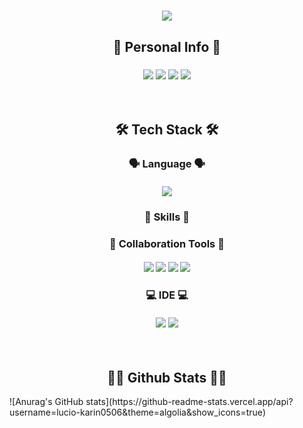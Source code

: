 <!--- Header --->

<h1 align='center'>
<img src="https://capsule-render.vercel.app/api?type=waving&color=gradient&customColorList=2,2,2,2,2,2&height=250&section=header&text=Welcome&fontSize=50&animation=twinkling&fontColor=FFC079&fontAlignY=40&desc=to%20Lucio's%20Github&descAlign=60&descAlignY=55" />
</h1>

<!--- Personal Info --->
<h2 align='center'>🧐 Personal Info 🧐</h2>

<h3 align='center'>

<a target="_blank"><img src="https://img.shields.io/badge/Notion-333333?style=flat&logo=Notion&logoColor=FFFFFF"/></a>
<a href="https://www.linkedin.com/in/se-young-yoon-1545b0239" target="_blank"><img src="https://img.shields.io/badge/LinkedIn-0A66C2?style=flat&logo=LinkedIn&logoColor=FFFFFF&link=https://www.linkedin.com/in/se-young-yoon-1545b0239"/></a> 
<a href="mailto:syy258577@gmail.com" target="_blank"><img src="https://img.shields.io/badge/Gmail-EA4335?style=flat&logo=Gmail&logoColor=FFFFFF"/></a> 
<a href="mailto:syy2585@naver.com" target="_blank"><img src="https://img.shields.io/badge/Naver-03C75A?style=flat&logo=Naver&logoColor=FFFFFF"/></a>

</h3>

<br>
<!--- Tech Stack --->
<h2 align='center'>🛠️ Tech Stack 🛠️</h2>

<h3 align='center'>🗣️ Language 🗣️</h3>
<h4 align='center'>
<img src="https://img.shields.io/badge/Python-3766AB?style=flat&logo=Python&logoColor=white"/></a>
</h4>

<h3 align='center'>💪 Skills 💪</h3>

<h3 align='center'>🤝 Collaboration Tools 🤝</h3>
<h4 align='center'>
<img src="https://img.shields.io/badge/Slack-4A154B?style=flat&logo=Slack&logoColor=white"/></a>
<img src="https://img.shields.io/badge/GitHub-181717?style=flat&logo=Github&logoColor=white"/></a>
<img src="https://img.shields.io/badge/Jira-0052CC?style=flat&logo=Jira Software&logoColor=white"/></a>
<img src="https://img.shields.io/badge/Notion-333333?style=flat&logo=Notion&logoColor=FFFFFF"/></a>
</h4>

<h3 align='center'>💻 IDE 💻</h3>
<h4 align='center'>
<img src="https://img.shields.io/badge/VSCode-007ACC?style=flat&logo=Visual Studio Code&logoColor=white"/></a>
<img src="https://img.shields.io/badge/Jupyter-F37626?style=flat&logo=Jupyter&logoColor=white"/></a>
</h4>

<br>
<!--- Github Stats --->
<h2 align='center'>👩‍💻 Github Stats 👩‍💻</h2>
![Anurag's GitHub stats](https://github-readme-stats.vercel.app/api?username=lucio-karin0506&theme=algolia&show_icons=true)
